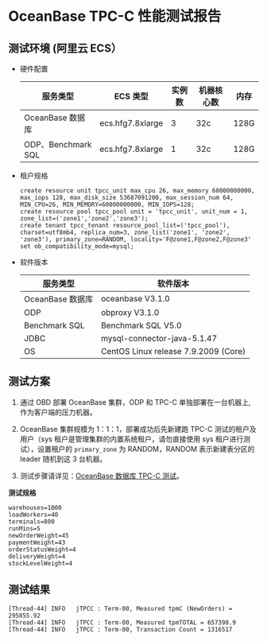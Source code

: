 OceanBase TPC-C 性能测试报告
===========================================

测试环境 (阿里云 ECS）
-----------------------------------

* 硬件配置

  |       服务类型        |      ECS 类型      | 实例数 | 机器核心数 |  内存  |
  |-------------------|------------------|-----|------|------|
  | OceanBase 数据库     | ecs.hfg7.8xlarge | 3   |  32c  | 128G |
  | ODP、Benchmark SQL | ecs.hfg7.8xlarge | 1   |  32c  | 128G |
  
* 租户规格

  ```unknow
  create resource unit tpcc_unit max_cpu 26, max_memory 60000000000, max_iops 128, max_disk_size 53687091200, max_session_num 64, MIN_CPU=26, MIN_MEMORY=60000000000, MIN_IOPS=128;
  create resource pool tpcc_pool unit = 'tpcc_unit', unit_num = 1, zone_list=('zone1','zone2','zone3');
  create tenant tpcc_tenant resource_pool_list=('tpcc_pool'), charset=utf8mb4, replica_num=3, zone_list('zone1', 'zone2', 'zone3'), primary_zone=RANDOM, locality='F@zone1,F@zone2,F@zone3' set ob_compatibility_mode=mysql;
  ```

* 软件版本

  |     服务类型      |                 软件版本                 |
  |---------------|--------------------------------------|
  | OceanBase 数据库 | oceanbase V3.1.0                     |
  | ODP           | obproxy V3.1.0                       |
  | Benchmark SQL | Benchmark SQL  V5.0                  |
  | JDBC          | mysql-connector-java-5.1.47          |
  | OS            | CentOS Linux release 7.9.2009 (Core) |

测试方案
-------------------------

1. 通过 OBD 部署 OceanBase 集群，ODP 和 TPC-C 单独部署在一台机器上, 作为客户端的压力机器。
2. OceanBase 集群规模为 1：1：1，部署成功后先新建跑 TPC-C 测试的租户及用户（sys 租户是管理集群的内置系统租户，请勿直接使用 sys 租户进行测试），设置租户的 `primary_zone` 为 RANDOM，RANDOM 表示新建表分区的 leader 随机到这 3 台机器。

3. 测试步骤请详见：[OceanBase 数据库 TPC-C 测试](5.run-the-tpc-c-benchmark-on-oceanbase-database.md)。

**测试规格** 

```shell
warehouses=1000
loadWorkers=40
terminals=800
runMins=5
newOrderWeight=45
paymentWeight=43
orderStatusWeight=4
deliveryWeight=4
stockLevelWeight=4
```

测试结果
-------------------------

```unknow
[Thread-44] INFO   jTPCC : Term-00, Measured tpmC (NewOrders) = 295855.92
[Thread-44] INFO   jTPCC : Term-00, Measured tpmTOTAL = 657398.9
[Thread-44] INFO   jTPCC : Term-00, Transaction Count = 1316517
```
